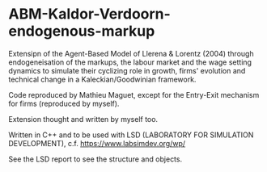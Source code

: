 # ABM-Kaldor-Verdoorn-endogenous-markup
Extensipn of the Agent-Based Model of Llerena &amp; Lorentz (2004) through endogeneisation of the markups, the labour market and the wage setting dynamics to simulate their cyclizing role in growth, firms' evolution and technical change in a Kaleckian/Goodwinian framework. 

Code reproduced by Mathieu Maguet, except for the Entry-Exit mechanism for firms (reproduced by myself).

Extension thought and written by myself too.

Written in C++ and to be used with LSD (LABORATORY FOR SIMULATION DEVELOPMENT), c.f. https://www.labsimdev.org/wp/

See the LSD report to see the structure and objects.
